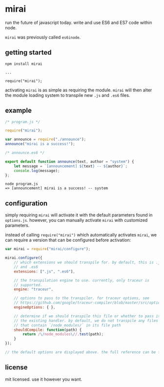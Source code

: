 # mirai

run the future of javascript today. write and use ES6 and ES7 code within node.

`mirai` was previously called `es6inode`.

## getting started

```shell
npm install mirai

...

require("mirai");
```

activating `mirai` is as simple as requiring the module. `mirai` will then alter the module loading system to transpile new `.js` and `.es6` files.

## example

```javascript
/* program.js */

require("mirai");

var announce = require("./announce");
announce("mirai is a success!");
```

```javascript
/* announce.es6 */

export default function announce(text, author = "system") {
    let message = `[announcement] ${text} -- ${author}`;
    console.log(message);
};
```

```shell
node program.js
=> [announcement] mirai is a success! -- system
```

## configuration

simply requiring `mirai` will activate it with the default parameters found in `options.js`. however, you can manually activate `mirai` with customized parameters.

instead of calling `require("mirai")` which automatically activates `mirai`, we can require a version that can be configured before activation:

```javascript
var mirai = require("mirai/configure");

mirai.configure({
    // which extensions we should transpile for. by default, this is .js
    // and .es6
    extensions: [".js", ".es6"],

    // the transpilation engine to use. currently, only traceur is
    // supported.
    engine: "traceur",

    // options to pass to the transpiler. for traceur options, see
    // https://github.com/google/traceur-compiler/blob/master/src/options.js
    engineOptions: { },

    // determine if we should transpile this file or whether to pass it to
    // the existing handler. by default, we do not transpile any files
    // that contain `/node_modules/` in its file path
    shouldCompile: function(path) {
        return /\/node_modules\//.test(path);
    } 
});

// the default options are displayed above. the full reference can be found at https://github.com/astralfoxy/mirai/blob/master/src/options.js
```

## license

mit licensed. use it however you want.
